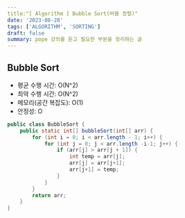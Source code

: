 ```yaml
---
title:"[ Algorithm ] Bubble Sort(버블 정렬)"
date: '2023-08-28'
tags: ['ALGORITHM', 'SORTING']
draft: false
summary: pope 강의를 듣고 필요한 부분을 정리하는 글
---
```


## Bubble Sort

- 평균 수행 시간: O(N^2)
- 최악 수행 시간: O(N^2)
- 메모리(공간 복잡도): O(1)
- 안정성: O

```java
public class BubbleSort {
    public static int[] bubbleSort(int[] arr) {
        for (int i = 0; i < arr.length - 1; i++) {
            for (int j = 0; j < arr.length -i-1; j++) {
                if (arr[j] > arr[j + 1]) {
                    int temp = arr[j];
                    arr[j] = arr[j+1];
                    arr[j+1] = temp;
                }
            }
        }
        return arr;
    }
}


```
